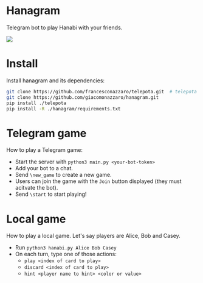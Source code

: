 
# Hanagram
Telegram bot to play Hanabi with your friends.

<img src="example.jpg" with="51">

# Install
Install hanagram and its dependencies:
```bash
git clone https://github.com/francesconazzaro/telepota.git  # telepota fork that fixes an issue with telegram polls
git clone https://github.com/giacomonazzaro/hanagram.git
pip install ./telepota
pip install -R ./hanagram/requirements.txt
```

# Telegram game
How to play a Telegram game:
- Start the server with `python3 main.py <your-bot-token>`
- Add your bot to a chat.
- Send `\new_game` to create a new game.
- Users can join the game with the `Join` button displayed (they must acitvate the bot).
- Send `\start` to start playing!

# Local game
How to play a local game. Let's say players are Alice, Bob and Casey. 
- Run `python3 hanabi.py Alice Bob Casey`
- On each turn, type one of those actions:
    - `play <index of card to play>`
    - `discard <index of card to play>`
    - `hint <player name to hint> <color or value>`
